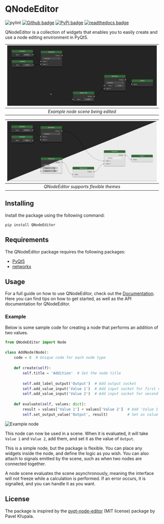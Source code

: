 # QNodeEditor

![pylint](https://img.shields.io/badge/pylint-9.84-yellow?logo=python&logoColor=white)
[<img src="https://img.shields.io/badge/github--blue?logo=github" alt="Github badge">](https://github.com/JasperJeuken/QNodeEditor)
[<img src="https://img.shields.io/badge/PyPi--blue?logo=pypi" alt="PyPi badge">](https://pypi.org/project/QNodeEditor/)
[<img src="https://img.shields.io/badge/Documentation--blue?logo=readthedocs" alt="readthedocs badge">](https://qnodeeditor.readthedocs.io/en/latest/)

QNodeEditor is a collection of widgets that enables you to easily create 
and use a node editing environment in PyQt5.

| <img src="https://raw.githubusercontent.com/JasperJeuken/QNodeEditor/main/images/demo.gif" alt="Example node scene being edited" width="100%"/> |
|:---------------------------------------------------------------------------------:|
|             <div width="100%">*Example node scene being edited*</div>             |

|  <img src="https://raw.githubusercontent.com/JasperJeuken/QNodeEditor/main/images/themes.jpg" alt="drawing" width="100%"/>   |
|:----------------------------------------------------------------------------------------------------------------------------:|
|                                <div width="100%">*QNodeEditor supports flexible themes*</div>                                |


## Installing
Install the package using the following command:

```
pip install QNodeEditor
```

## Requirements
The QNodeEditor package requires the following packages:
- [PyQt5](https://pypi.org/project/PyQt5/)
- [networkx](https://pypi.org/project/networkx/)

## Usage
For a full guide on how to use QNodeEditor, check out the [Documentation](https://qnodeeditor.readthedocs.io/en/latest/).
Here you can find tips on how to get started, as well as the API documentation for QNodeEditor.

### Example
Below is some sample code for creating a node that performs an addition of two values.
```python
from QNodeEditor import Node

class AddNode(Node):
    code = 0  # Unique code for each node type
    
    def create(self):
        self.title = 'Addition'  # Set the node title
        
        self.add_label_output('Output')  # Add output socket
        self.add_value_input('Value 1')  # Add input socket for first value
        self.add_value_input('Value 2')  # Add input socket for second value
        
    def evaluate(self, values: dict):
        result = values['Value 1'] + values['Value 2']  # Add 'Value 1' and 'Value 2'
        self.set_output_value('Output', result)         # Set as value for 'Output'
```
<img src="./images/addition_node.jpg" alt="Example node" width="300">

This node can now be used in a scene. When it is evaluated, it will take `Value 1` and `Value 2`, add them, and set it as the value of `Output`.

This is a simple node, but the package is flexible. You can place any widgets inside the node, and define the logic as you wish. You can also attach
to signals emitted by the scene, such as when two nodes are connected together.

A node scene evaluates the scene asynchronously, meaning the interface will not freeze while a calculation is performed. If an error occurs, it is signalled,
and you can handle it as you want.

## License
The package is inspired by the [pyqt-node-editor](https://gitlab.com/pavel.krupala/pyqt-node-editor)
(MIT license) package by Pavel Křupala.

